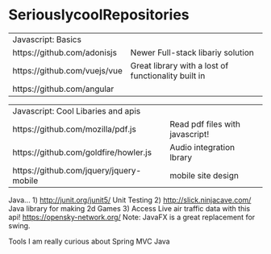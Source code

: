 # SeriouslycoolRepositories

<table>
    <tr>
      <td>Javascript: Basics</td>
    </tr>
    <tr>
      <td>https://github.com/adonisjs</td>
      <td>Newer Full-stack libariy solution</td>
    </tr>
    <tr>
        <td>https://github.com/vuejs/vue</td>
        <td>Great library with a lost of functionality built in</td>
    </tr>
    <tr>
        <td>https://github.com/angular</td>
    </tr>
</table>


<table>
    <tr>
      <td>Javascript: Cool Libaries and apis</td>
    </tr>
    <tr>
      <td>https://github.com/mozilla/pdf.js</td>
      <td>Read pdf files with javascript!</td>
    </tr>
    <tr>
      <td>https://github.com/goldfire/howler.js</td>
      <td>Audio integration lbrary</td>
    </tr>
    <tr>
      <td>https://github.com/jquery/jquery-mobile</td>
      <td>mobile site design</td>
    </tr>
    <tr>
</table>
         
            
Java... 
            1) http://junit.org/junit5/ Unit Testing 
            2) http://slick.ninjacave.com/ Java library for making 2d Games
            3) Access Live air traffic data with this api! https://opensky-network.org/
         Note: JavaFX is a great replacement for swing. 

Tools I am really curious about 
        Spring MVC Java
 
